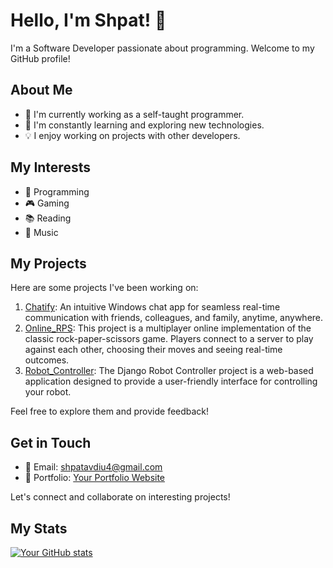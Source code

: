 # Hello, I'm Shpat! 👋

I'm a Software Developer passionate about programming. Welcome to my GitHub profile!

## About Me

- 💼 I'm currently working as a self-taught programmer.
- 🌱 I'm constantly learning and exploring new technologies.
- 💡 I enjoy working on projects with other developers.

## My Interests

- 🤖 Programming
- 🎮 Gaming
- 📚 Reading
- 🎵 Music

## My Projects

Here are some projects I've been working on:

1. [Chatify](https://github.com/Uglypr1nces/Chatify): An intuitive Windows chat app for seamless real-time communication with friends, colleagues, and family, anytime, anywhere.
2. [Online_RPS](https://github.com/Uglypr1nces/Online_RPS): This project is a multiplayer online implementation of the classic rock-paper-scissors game. Players connect to a server to play against each other, choosing their moves and seeing real-time outcomes.
3. [Robot_Controller](https://github.com/Uglypr1nces/Online_RPS): The Django Robot Controller project is a web-based application designed to provide a user-friendly interface for controlling your robot.

Feel free to explore them and provide feedback!

## Get in Touch

- 📧 Email: [shpatavdiu4@gmail.com](mailto:shpatavdiu4@gmail.com)
- 💼 Portfolio: [Your Portfolio Website](https://uglypr1nces.github.io/uglyprincess-Yip.github.io/index.html)

Let's connect and collaborate on interesting projects!

## My Stats

[![Your GitHub stats](https://github-readme-stats.vercel.app/api?username=Uglypr1nces&show_icons=true&theme=radical)](https://github.com/Uglypr1nces)
